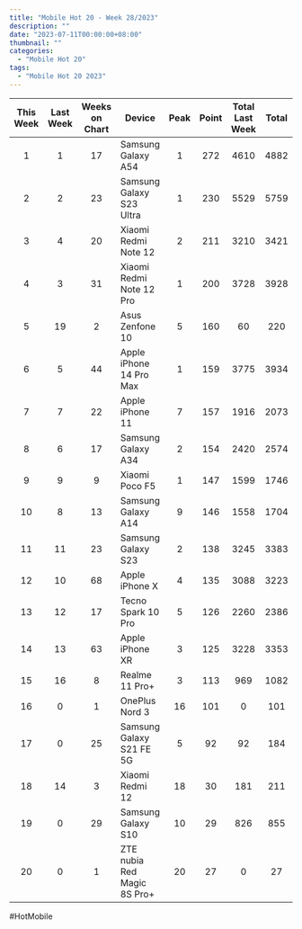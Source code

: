 ```yaml
---
title: "Mobile Hot 20 - Week 28/2023"
description: ""
date: "2023-07-11T00:00:00+08:00"
thumbnail: ""
categories:
  - "Mobile Hot 20"
tags:
  - "Mobile Hot 20 2023"
---
```

<!--more-->
|This Week|Last Week|Weeks on Chart|Device|Peak|Point|Total Last Week|Total|
|:---:|:---:|:---:|---|:---:|:---:|:---:|:---:|
|1|1|17|Samsung Galaxy A54|1|272|4610|4882|
|2|2|23|Samsung Galaxy S23 Ultra|1|230|5529|5759|
|3|4|20|Xiaomi Redmi Note 12|2|211|3210|3421|
|4|3|31|Xiaomi Redmi Note 12 Pro|1|200|3728|3928|
|5|19|2|Asus Zenfone 10|5|160|60|220|
|6|5|44|Apple iPhone 14 Pro Max|1|159|3775|3934|
|7|7|22|Apple iPhone 11|7|157|1916|2073|
|8|6|17|Samsung Galaxy A34|2|154|2420|2574|
|9|9|9|Xiaomi Poco F5|1|147|1599|1746|
|10|8|13|Samsung Galaxy A14|9|146|1558|1704|
|11|11|23|Samsung Galaxy S23|2|138|3245|3383|
|12|10|68|Apple iPhone X|4|135|3088|3223|
|13|12|17|Tecno Spark 10 Pro|5|126|2260|2386|
|14|13|63|Apple iPhone XR|3|125|3228|3353|
|15|16|8|Realme 11 Pro+|3|113|969|1082|
|16|0|1|OnePlus Nord 3|16|101|0|101|
|17|0|25|Samsung Galaxy S21 FE 5G|5|92|92|184|
|18|14|3|Xiaomi Redmi 12|18|30|181|211|
|19|0|29|Samsung Galaxy S10|10|29|826|855|
|20|0|1|ZTE nubia Red Magic 8S Pro+|20|27|0|27|

#HotMobile